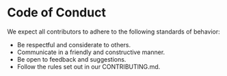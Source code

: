 # Code of Conduct

We expect all contributors to adhere to the following standards of behavior:

- Be respectful and considerate to others.
- Communicate in a friendly and constructive manner.
- Be open to feedback and suggestions.
- Follow the rules set out in our CONTRIBUTING.md.
